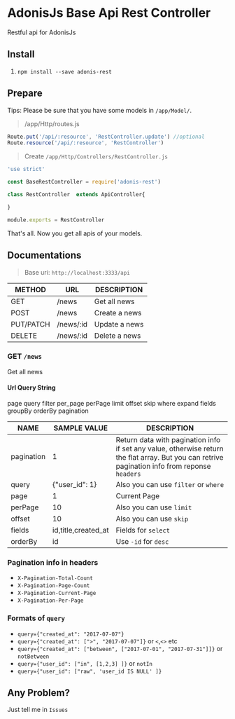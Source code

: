 # AdonisJs Base Api Rest Controller
Restful api for AdonisJs

## Install

1. `npm install --save adonis-rest`


## Prepare
Tips: Please be sure that you have some models in `/app/Model/`.

> /app/Http/routes.js
``` javascript
Route.put('/api/:resource', 'RestController.update') //optional
Route.resource('/api/:resource', 'RestController')
```

> Create `/app/Http/Controllers/RestController.js`

``` javascript
'use strict'

const BaseRestController = require('adonis-rest')

class RestController  extends ApiController{

}

module.exports = RestController
```

That's all. Now you get all apis of your models.

## Documentations

> Base uri: `http://localhost:3333/api`


| METHOD | URL | DESCRIPTION |
| --- | --- | --- |
| GET | /news | Get all news |
| POST | /news | Create a news |
| PUT/PATCH | /news/:id | Update a news |
| DELETE | /news/:id | Delete a news |


### GET `/news`
Get all news

#### Url Query String

page query filter per_page perPage limit offset skip where expand fields groupBy orderBy pagination

| NAME | SAMPLE VALUE | DESCRIPTION |
| --- | --- | --- |
| pagination | 1 | Return data with pagination info if set any value, otherwise return the flat array. But you can retrive pagination info from reponse `headers` |
| query | {"user_id": 1} | Also you can use `filter` or `where` |
| page | 1 | Current Page |
| perPage | 10 | Also you can use `limit` |
| offset | 10 | Also you can use `skip` |
| fields | id,title,created_at | Fields for `select` |
| orderBy | id | Use `-id` for `desc` |

### Pagination info in headers
- `X-Pagination-Total-Count`
- `X-Pagination-Page-Count`
- `X-Pagination-Current-Page`
- `X-Pagination-Per-Page`

### Formats of `query`
- `query={"created_at": "2017-07-07"}`
- `query={"created_at": [">", "2017-07-07"]}` or `<`,`<>` etc
- `query={"created_at": ["between", ["2017-07-01", "2017-07-31"]]}` or `notBetween`
- `query={"user_id": ["in", [1,2,3] ]}` or `notIn`
- `query={"user_id": ["raw", 'user_id IS NULL' ]}`


## Any Problem?
Just tell me in `Issues`
